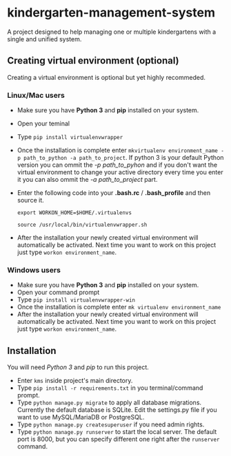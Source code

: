 # kindergarten-management-system
A project designed to help managing one or multiple kindergartens with a single and unified system.


## Creating virtual environment (optional)
Creating a virtual environment is optional but yet highly recommeded.

### Linux/Mac users

* Make sure you have **Python 3** and **pip** installed on your system.
* Open your teminal
* Type `pip install virtualenvwrapper`
* Once the installation is complete enter `mkvirtualenv environment_name -p path_to_python -a path_to_project`. If python 3 is your default Python version you can ommit the *-p path_to_pyhon* and if you don't want the virtual environment to change your active directory every time you enter it you can also ommit the *-a path_to_project* part.
* Enter the following code into your **.bash.rc** / **.bash_profile** and then source it.

    `export WORKON_HOME=$HOME/.virtualenvs`

    `source /usr/local/bin/virtualenvwrapper.sh`
* After the installation your newly created virtual environment will automatically be activated. Next time you want to work on this project just type `workon environment_name`.

### Windows users

* Make sure you have **Python 3** and **pip** installed on your system.
* Open your command prompt
* Type `pip install virtualenvwrapper-win`
* Once the installation is complete enter `mk virtualenv environment_name`
* After the installation your newly created virtual environment will automatically be activated. Next time you want to work on this project just type `workon environment_name`.

## Installation

You will need *Python 3* and *pip* to run this project.

* Enter `kms` inside project's main directory.
* Type `pip install -r requirements.txt` in you terminal/command prompt.
* Type `python manage.py migrate` to apply all database migrations. Currently the default database is SQLite. Edit the settings.py file if you want to use MySQL/MariaDB or PostgreSQL.
* Type `python manage.py createsuperuser` if you need admin rights.
* Type `python manage.py runserver` to start the local server. The default port is 8000, but you can specify different one right after the `runserver` command.


